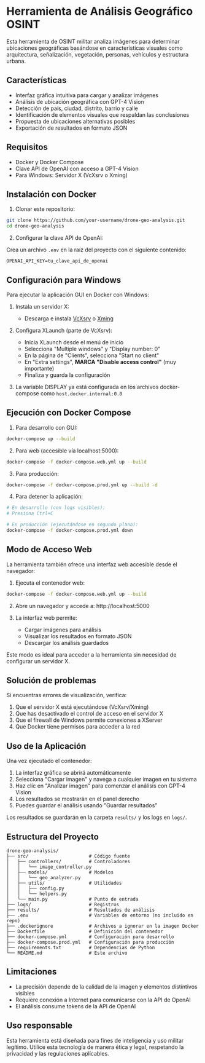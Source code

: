 # Herramienta de Análisis Geográfico OSINT

Esta herramienta de OSINT militar analiza imágenes para determinar ubicaciones geográficas basándose en características visuales como arquitectura, señalización, vegetación, personas, vehículos y estructura urbana.

## Características

- Interfaz gráfica intuitiva para cargar y analizar imágenes
- Análisis de ubicación geográfica con GPT-4 Vision
- Detección de país, ciudad, distrito, barrio y calle
- Identificación de elementos visuales que respaldan las conclusiones
- Propuesta de ubicaciones alternativas posibles
- Exportación de resultados en formato JSON

## Requisitos

- Docker y Docker Compose
- Clave API de OpenAI con acceso a GPT-4 Vision
- Para Windows: Servidor X (VcXsrv o Xming)

## Instalación con Docker

1. Clonar este repositorio:
```bash
git clone https://github.com/your-username/drone-geo-analysis.git
cd drone-geo-analysis
```

2. Configurar la clave API de OpenAI:

Crea un archivo `.env` en la raíz del proyecto con el siguiente contenido:
```
OPENAI_API_KEY=tu_clave_api_de_openai
```

## Configuración para Windows

Para ejecutar la aplicación GUI en Docker con Windows:

1. Instala un servidor X:
   - Descarga e instala [VcXsrv](https://sourceforge.net/projects/vcxsrv/) o [Xming](https://sourceforge.net/projects/xming/)
   
2. Configura XLaunch (parte de VcXsrv):
   - Inicia XLaunch desde el menú de inicio
   - Selecciona "Multiple windows" y "Display number: 0"
   - En la página de "Clients", selecciona "Start no client"
   - En "Extra settings", **MARCA "Disable access control"** (muy importante)
   - Finaliza y guarda la configuración

3. La variable DISPLAY ya está configurada en los archivos docker-compose como `host.docker.internal:0.0`

## Ejecución con Docker Compose

1. Para desarrollo con GUI:
```bash
docker-compose up --build
```

2. Para web (accesible vía localhost:5000):
```bash
docker-compose -f docker-compose.web.yml up --build
```

3. Para producción:
```bash
docker-compose -f docker-compose.prod.yml up --build -d
```

4. Para detener la aplicación:
```bash
# En desarrollo (con logs visibles):
# Presiona Ctrl+C

# En producción (ejecutándose en segundo plano):
docker-compose -f docker-compose.prod.yml down
```

## Modo de Acceso Web

La herramienta también ofrece una interfaz web accesible desde el navegador:

1. Ejecuta el contenedor web:
```bash
docker-compose -f docker-compose.web.yml up --build
```

2. Abre un navegador y accede a: http://localhost:5000

3. La interfaz web permite:
   - Cargar imágenes para análisis
   - Visualizar los resultados en formato JSON
   - Descargar los análisis guardados

Este modo es ideal para acceder a la herramienta sin necesidad de configurar un servidor X.

## Solución de problemas

Si encuentras errores de visualización, verifica:

1. Que el servidor X está ejecutándose (VcXsrv/Xming)
2. Que has desactivado el control de acceso en el servidor X
3. Que el firewall de Windows permite conexiones a XServer
4. Que Docker tiene permisos para acceder a la red

## Uso de la Aplicación

Una vez ejecutado el contenedor:

1. La interfaz gráfica se abrirá automáticamente
2. Selecciona "Cargar imagen" y navega a cualquier imagen en tu sistema
3. Haz clic en "Analizar imagen" para comenzar el análisis con GPT-4 Vision
4. Los resultados se mostrarán en el panel derecho
5. Puedes guardar el análisis usando "Guardar resultados"

Los resultados se guardarán en la carpeta `results/` y los logs en `logs/`.

## Estructura del Proyecto

```
drone-geo-analysis/
├── src/                      # Código fuente
│   ├── controllers/          # Controladores 
│   │   └── image_controller.py
│   ├── models/               # Modelos
│   │   └── geo_analyzer.py   
│   ├── utils/                # Utilidades
│   │   ├── config.py
│   │   └── helpers.py
│   └── main.py               # Punto de entrada
├── logs/                     # Registros
├── results/                  # Resultados de análisis
├── .env                      # Variables de entorno (no incluido en repo)
├── .dockerignore             # Archivos a ignorar en la imagen Docker
├── Dockerfile                # Definición del contenedor
├── docker-compose.yml        # Configuración para desarrollo
├── docker-compose.prod.yml   # Configuración para producción
├── requirements.txt          # Dependencias de Python
└── README.md                 # Este archivo
```

## Limitaciones

- La precisión depende de la calidad de la imagen y elementos distintivos visibles
- Requiere conexión a Internet para comunicarse con la API de OpenAI
- El análisis consume tokens de la API de OpenAI

## Uso responsable

Esta herramienta está diseñada para fines de inteligencia y uso militar legítimo. Utilice esta tecnología de manera ética y legal, respetando la privacidad y las regulaciones aplicables. 